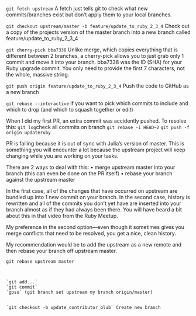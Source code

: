 `git fetch upstream`
A fetch just tells git to check what new commits/branches exist but don’t apply them to your local branches.

`git checkout upstream/master -b feature/update_to_ruby_2_3_4`
Check out a copy of the projects version of the master branch into a new branch called feature/update_to_ruby_2_3_4

`git cherry-pick bba7338`
Unlike merge, which copies everything that is different between 2 branches, a cherry-pick allows you to just grab only 1 commit and move it into your branch. bba7338 was the ID (SHA) for your Ruby upgrade commit. You only need to provide the first 7 characters, not the whole, massive string.

`git push origin feature/update_to_ruby_2_3_4`
Push the code to GitHub as a new branch

`git rebase --interactive` if you want to pick which commits to include and which to drop (and which to squash together or edit)

When I did my first PR, an extra commit was accidently pushed. To resolve this:
`git log`check all commits on branch
`git rebase -i HEAD~2` 
`git push -f origin updateruby`

PR is failing because it is out of sync with Julia’s version of master.
This is something you will encounter a lot because the upstream project will keep changing while you are working on your tasks.

There are 2 ways to deal with this:
• merge upstream master into your branch (this can even be done on the PR itself)
• rebase your branch against the upstream master

In the first case, all of the changes that have occurred on upstream are bundled up into 1 new commit on your branch.
In the second case, history is rewritten and all of the commits you don’t yet have are inserted into your branch almost as if they had always been there. You will have heard a bit about this in that video from the Ruby Meetup.

My preference in the second option—even though it sometimes gives you merge conflicts that need to be resolved, you get a nice, clean history.

My recommendation would be to add the upstream as a new remote and then rebase your branch off upstream master.
```git remote add upstream git@github.com:julianguyen/ifme.git
git rebase upstream master



`git add...`
`git commit`
`gpsu` (git branch set upstream my branch origin/master)


`git checkout -b update_contributor_blub` Create new branch


```
